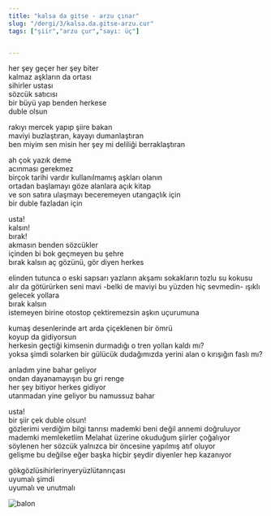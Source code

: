 ```yaml
---
title: "kalsa da gitse - arzu çınar"
slug: "/dergi/3/kalsa.da.gitse-arzu.cur"
tags: ["şiir","arzu çur","sayı: üç"]


---
```

her şey geçer her şey biter    
kalmaz aşkların da ortası  
sihirler ustası  
sözcük satıcısı  
bir büyü yap benden herkese  
duble olsun

rakıyı mercek yapıp şiire bakan  
maviyi buzlaştıran, kayayı dumanlaştıran  
ben miyim sen misin her şey mi deliliği berraklaştıran

ah çok yazık deme  
acınması gerekmez  
birçok tarihi vardır kullanılmamış aşkları olanın  
ortadan başlamayı göze alanlara açık kitap  
ve son satıra ulaşmayı beceremeyen utangaçlık için  
bir duble fazladan için

usta!  
kalsın!  
bırak!  
akmasın benden sözcükler  
içinden bi bok geçmeyen bu şehre  
bırak kalsın aç gözünü, gör diyen herkes

elinden tutunca o eski sapsarı yazların akşamı sokakların tozlu su
kokusu  
alır da götürürken seni mavi -belki de maviyi bu yüzden hiç sevmedin-
ışıklı gelecek yollara  
bırak kalsın  
istemeyen birine otostop çektiremezsin aşkın uçurumuna

kumaş desenlerinde art arda çiçeklenen bir ömrü  
koyup da gidiyorsun  
herkesin geçtiği kimsenin durmadığı o tren yolları kaldı mı?  
yoksa şimdi solarken bir gülücük dudağımızda yerini alan o kırışığın
faslı mı?

anladım yine bahar geliyor  
ondan dayanamayışın bu gri renge  
her şey bitiyor herkes gidiyor  
utanmadan yine geliyor bu namussuz bahar

usta!  
bir şiir çek duble olsun!  
gözlerimi verdiğim bilgi tanrısı mademki beni değil annemi doğruluyor  
mademki memleketlim Melahat üzerine okuduğum şiirler çoğalıyor  
söylenen her sözcük yalnızca bir öncesine yapılmış atıf oluyor  
gelişme bu değilse eğer başka hiçbir şeydir diyenler hep kazanıyor

gökgözlüsihirlerinyeryüzlütanrıçası  
uyumalı şimdi  
uyumalı ve unutmalı


![balon](/img/ky03_13.jpg)